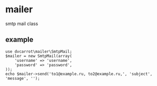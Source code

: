 # mailer

smtp mail class

## example
    use dvcarrot\mailer\SmtpMail;
    $mailer = new SmtpMail(array(
		'username' => 'username',
		'password' => 'password',
	));
	echo $mailer->send('to1@example.ru, to2@example.ru,', 'subject', 'message', '');
